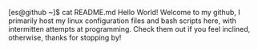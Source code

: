[es@github ~]$ cat README.md
Hello World!
Welcome to my github, I primarily host my linux configuration files and bash scripts here, with intermitten attempts at programming.  Check them out if you feel inclined, otherwise, thanks for stopping by!
